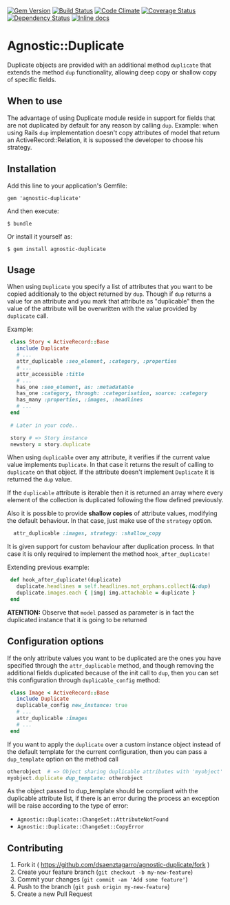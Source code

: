 [![Gem Version](https://badge.fury.io/rb/agnostic-duplicate.svg)](http://badge.fury.io/rb/agnostic-duplicate)
[![Build Status](https://travis-ci.org/dsaenztagarro/agnostic-duplicate.png)](https://travis-ci.org/dsaenztagarro/agnostic-duplicate)
[![Code Climate](https://codeclimate.com/github/dsaenztagarro/agnostic-duplicate/badges/gpa.svg)](https://codeclimate.com/github/dsaenztagarro/agnostic-duplicate)
[![Coverage Status](https://coveralls.io/repos/dsaenztagarro/agnostic-duplicate/badge.png?branch=master)](https://coveralls.io/r/dsaenztagarro/agnostic-duplicate?branch=master)
[![Dependency Status](https://gemnasium.com/dsaenztagarro/agnostic-duplicate.svg)](https://gemnasium.com/dsaenztagarro/agnostic-duplicate)
[![Inline docs](http://inch-ci.org/github/dsaenztagarro/agnostic-duplicate.svg?branch=master)](http://inch-ci.org/github/dsaenztagarro/agnostic-duplicate)

# Agnostic::Duplicate

Duplicate objects are provided with an additional method `duplicate` that
extends the method `dup` functionality, allowing deep copy or shallow copy of
specific fields.

## When to use

The advantage of using Duplicate module reside in support for fields that
are not duplicated by default for any reason by calling `dup`. Example: when 
using Rails `dup` implementation doesn't copy attributes of model that return an
ActiveRecord::Relation, it is supossed the developer to choose his strategy.

## Installation

Add this line to your application's Gemfile:

    gem 'agnostic-duplicate'

And then execute:

    $ bundle

Or install it yourself as:

    $ gem install agnostic-duplicate

## Usage

When using `Duplicate` you specify a list of attributes that you want to be
copied additionaly to the object returned by `dup`. Though if `dup` returns
a value for an attribute and you mark that attribute as "duplicable" then
the value of the attribute will be overwritten with the value provided by
`duplicate` call.

Example:

```ruby
 class Story < ActiveRecord::Base
   include Duplicate
   # ...
   attr_duplicable :seo_element, :category, :properties
   # ...
   attr_accessible :title
   # ...
   has_one :seo_element, as: :metadatable
   has_one :category, through: :categorisation, source: :category
   has_many :properties, :images, :headlines
   # ...
 end
 
 # Later in your code..

 story # => Story instance
 newstory = story.duplicate
```

When using `duplicable` over any attribute, it verifies if the current value
value implements `Duplicate`. In that case it returns the result of calling
to `duplicate` on that object. If the attribute doesn't implement
`Duplicate` it is returned the `dup` value.

If the `duplicable` attribute is iterable then it is returned an array where
every element of the collection is duplicated following the flow defined
previously.

Also it is possible to provide **shallow copies** of attribute values,
modifying the default behaviour. In that case, just make use of the
`strategy` option.

```ruby
  attr_duplicable :images, strategy: :shallow_copy
```

It is given support for custom behaviour after duplication process. In that
case it is only required to implement the method `hook_after_duplicate!`

Extending previous example:

```ruby
 def hook_after_duplicate!(duplicate)
   duplicate.headlines = self.headlines.not_orphans.collect(&:dup)
   duplicate.images.each { |img| img.attachable = duplicate }
 end
```

**ATENTION:** Observe that `model` passed as parameter is in fact the
duplicated instance that it is going to be returned

## Configuration options

If the only attribute values you want to be duplicated are the ones you have
specified through the `attr_duplicable` method, and though removing the
additional fields duplicated because of the init call to `dup`, then you can
set this configuration through `duplicable_config` method:

```ruby
 class Image < ActiveRecord::Base
   include Duplicate
   duplicable_config new_instance: true
   # ...
   attr_duplicable :images
   # ...
 end
```

If you want to apply the `duplicate` over a custom instance object instead
of the default template for the current configuration, then you can pass a
`dup_template` option on the method call

```ruby
otherobject  # => Object sharing duplicable attributes with 'myobject'
myobject.duplicate dup_template: otherobject
```

As the object passed to dup_template should be compliant with the duplicable
attribute list, if there is an error during the process an exception will
be raise according to the type of error:

  - `Agnostic::Duplicate::ChangeSet::AttributeNotFound`
  - `Agnostic::Duplicate::ChangeSet::CopyError`


## Contributing

1. Fork it ( https://github.com/dsaenztagarro/agnostic-duplicate/fork )
2. Create your feature branch (`git checkout -b my-new-feature`)
3. Commit your changes (`git commit -am 'Add some feature'`)
4. Push to the branch (`git push origin my-new-feature`)
5. Create a new Pull Request

